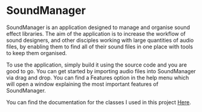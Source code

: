 # SoundManager

SoundManager is an application designed to manage and organise sound effect libraries. The aim of the application is to increase the workflow of sound designers, and other disciples working with large quantities of audio files, by enabling them to find all of their sound files in one place with tools to keep them organised.

To use the application, simply build it using the source code and you are good to go. You can get started by importing audio files into SoundManager via drag and drop. You can find a Features option in the help menu which will open a window explaining the most important features of SoundManager.

You can find the documentation for the classes I used in this project [Here](https://anttiliakka-portfolio.com/SoundManager/annotated.html).
